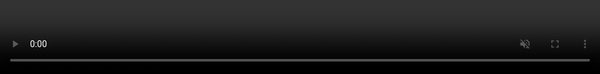 ```yaml
---
layout: page
title: About
permalink: /
---
```

<video id="myVideo" muted autoplay playsInline style="width: 100%; height:100%; position: fixed; top: 0; left: 0; object-fit: fill;">
<source src="assets/full_screen_animation_iPhone12.mp4"  type="video/mp4"  media="(max-width: 768px)" />
<source src="assets/full_screen_animation_desktop_1280p.mp4"  type="video/mp4" />
</video>

<script>
var video = document.getElementById("myVideo");
video.addEventListener("ended", function() {
  video.style.display = "none";
});
document.addEventListener("scroll", function() {
  video.style.display = "none";
});
document.addEventListener("DOMContentLoaded", function() {
  video.playbackRate = 3.0;
  video.play();
});
</script>


<img align="center" src="about/images/mug2018.jpeg" width="250" style="margin:25px 25px">

I'm a machine learning engineer and researcher, working on computational methods broadly.
I'm currently at Google, where I TL AI-powered Retail Ads, optimizing product ad copy using LLMs on Search, and designing new monetization strategies for LLM-driven experiences.
I formerly worked on ML quality and infrastructure for serving ads on the Discover Feed (those recommended sites below the search bar.)

My research interests lie in the intersection of machine learning and scientific settings. I am particularly interested in studying and correcting failure models in applying ML to scientific problems and developing robust validation methods.

The pageload animation is the Stable Diffusion in-painting process. The first frame is the initial random image, and each frame is one step of denoising towards a top-of-fold screenshot. It's just a pre-rendered video with two variations for mobile and desktop. [Inspect it here.](assets/full_screen_animation_iPhone12.mp4)

The site icon is a heatmap of an ML weight matrix learning the 1D Poisson equation. You can see an explanation on my [research](research) page.

Some of my active work can be found on Github and in my hosted [presentations](https://afqueiruga.github.io/cv).
There are links to as many of my publications as possible on the CV page of this site. Conference presentations also have links to the recordings or slides. You can also find different things I work on around the internet:  

[google scholar](https://scholar.google.com/citations?user=5lV0WOgAAAAJ&hl=en&oi=ao) Papers  
[<i class="fa fa-linkedin"></i > afqueiruga](https://www.linkedin.com/in/afqueiruga/) LinkedIn  
[<i class="fa fa-github"></i > afqueiruga](https://github.com/afqueiruga) Research codes  
[<i class="fa fa-instagram"></i > goblinfightsraccoon](https://www.instagram.com/goblinfightsraccoon) Art  
[<i class="fa fa-reddit"></i > drgobble](https://www.reddit.com/user/drgobble/submitted/) Keyboard builds  
